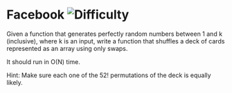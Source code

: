 # Facebook ![Difficulty](https://img.shields.io/badge/-MEDIUM-yellow)
	
Given a function that generates perfectly random numbers between 1 and k (inclusive),
where k is an input, write a function that shuffles a deck of cards represented as an
array using only swaps.
	
It should run in O(N) time.
	
Hint: Make sure each one of the 52! permutations of the deck is equally likely.
	
